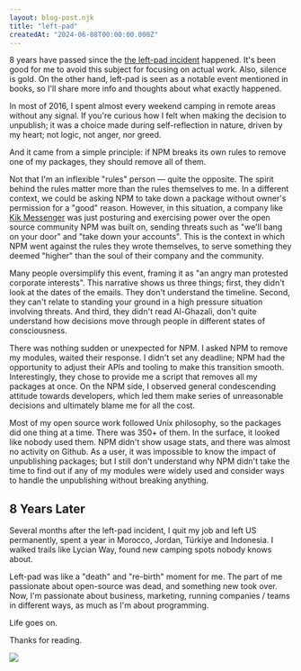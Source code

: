 ```yaml
---
layout: blog-post.njk
title: "left-pad"
createdAt: "2024-06-08T00:00:00.000Z"
---
```


8 years have passed since the [the left-pad incident](https://en.wikipedia.org/wiki/Npm_left-pad_incident) happened. It's been good for me to avoid this subject for focusing on actual work. Also, silence is gold. On the other hand, left-pad is seen as a notable event mentioned in books, so I'll share more info and thoughts about what exactly happened.

In most of 2016, I spent almost every weekend camping in remote areas without any signal. If you're curious how I felt when making the decision to unpublish; it was a choice made during self-reflection in nature, driven by my heart; not logic, not anger, nor greed.

And it came from a simple principle: if NPM breaks its own rules to remove one of my packages, they should remove all of them.

Not that I'm an inflexible "rules" person — quite the opposite. The spirit behind the rules matter more than the rules themselves to me. In a different context, we could be asking NPM to take down a package without owner's permission for a "good" reason. However, in this situation, a company like [Kik Messenger](https://en.wikipedia.org/wiki/Kik_Messenger) was just posturing and exercising power over the open source community NPM was built on, sending threats such as "we'll bang on your door" and "take down your accounts". This is the context in which NPM went against the rules they wrote themselves, to serve something they deemed "higher" than the soul of their company and the community.

Many people oversimplify this event, framing it as "an angry man protested corporate interests". This narrative shows us three things; first, they didn't look at the dates of the emails. They don't understand the timeline. Second, they can't relate to standing your ground in a high pressure situation involving threats. And third, they didn't read Al-Ghazali, don't quite understand how decisions move through people in different states of consciousness.

There was nothing sudden or unexpected for NPM. I asked NPM to remove my modules, waited their response. I didn't set any deadline; NPM had the opportunity to adjust their APIs and tooling to make this transition smooth. Interestingly, they chose to provide me a script that removes all my packages at once. On the NPM side, I observed general condescending attitude towards developers, which led them make series of unreasonable decisions and ultimately blame me for all the cost.

Most of my open source work followed Unix philosophy, so the packages did one thing at a time. There was 350+ of them. In the surface, it looked like nobody used them. NPM didn't show usage stats, and there was almost no activity on Github. As a user, it was impossible to know the impact of unpublishing packages; but I still don't understand why NPM didn't take the time to find out if any of my modules were widely used and consider ways to handle the unpublishing without breaking anything.

## 8 Years Later

Several months after the left-pad incident, I quit my job and left US permanently, spent a year in Morocco, Jordan, Türkiye and Indonesia. I walked trails like Lycian Way, found new camping spots nobody knows about.

Left-pad was like a "death" and "re-birth" moment for me. The part of me passionate about open-source was dead, and something new took over. Now, I'm passionate about business, marketing, running companies / teams in different ways, as much as I'm about programming.

Life goes on.

Thanks for reading.

![](https://live.staticflickr.com/65535/51992852851_0ba272a470_b.jpg)

